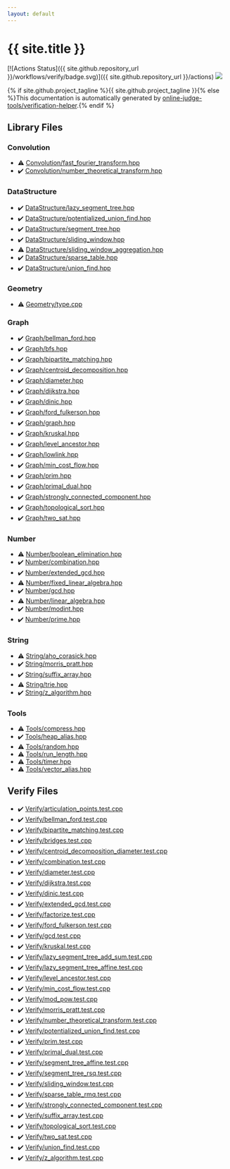 ```yaml
---
layout: default
---
```


<!-- mathjax config similar to math.stackexchange -->
<script type="text/javascript" async
  src="https://cdnjs.cloudflare.com/ajax/libs/mathjax/2.7.5/MathJax.js?config=TeX-MML-AM_CHTML">
</script>
<script type="text/x-mathjax-config">
  MathJax.Hub.Config({
    TeX: { equationNumbers: { autoNumber: "AMS" }},
    tex2jax: {
      inlineMath: [ ['$','$'] ],
      processEscapes: true
    },
    "HTML-CSS": { matchFontHeight: false },
    displayAlign: "left",
    displayIndent: "2em"
  });
</script>

<script type="text/javascript" src="https://cdnjs.cloudflare.com/ajax/libs/jquery/3.4.1/jquery.min.js"></script>
<script src="https://cdn.jsdelivr.net/npm/jquery-balloon-js@1.1.2/jquery.balloon.min.js" integrity="sha256-ZEYs9VrgAeNuPvs15E39OsyOJaIkXEEt10fzxJ20+2I=" crossorigin="anonymous"></script>
<script type="text/javascript" src="assets/js/copy-button.js"></script>
<link rel="stylesheet" href="assets/css/copy-button.css" />


# {{ site.title }}

[![Actions Status]({{ site.github.repository_url }}/workflows/verify/badge.svg)]({{ site.github.repository_url }}/actions)
<a href="{{ site.github.repository_url }}"><img src="https://img.shields.io/github/last-commit/{{ site.github.owner_name }}/{{ site.github.repository_name }}" /></a>

{% if site.github.project_tagline %}{{ site.github.project_tagline }}{% else %}This documentation is automatically generated by <a href="https://github.com/online-judge-tools/verification-helper">online-judge-tools/verification-helper</a>.{% endif %}

## Library Files

<div id="fa0f0ae43fdca46d1d68255409ec0b89"></div>

### Convolution

* :warning: <a href="library/Convolution/fast_fourier_transform.hpp.html">Convolution/fast_fourier_transform.hpp</a>
* :heavy_check_mark: <a href="library/Convolution/number_theoretical_transform.hpp.html">Convolution/number_theoretical_transform.hpp</a>


<div id="5e248f107086635fddcead5bf28943fc"></div>

### DataStructure

* :heavy_check_mark: <a href="library/DataStructure/lazy_segment_tree.hpp.html">DataStructure/lazy_segment_tree.hpp</a>
* :heavy_check_mark: <a href="library/DataStructure/potentialized_union_find.hpp.html">DataStructure/potentialized_union_find.hpp</a>
* :heavy_check_mark: <a href="library/DataStructure/segment_tree.hpp.html">DataStructure/segment_tree.hpp</a>
* :heavy_check_mark: <a href="library/DataStructure/sliding_window.hpp.html">DataStructure/sliding_window.hpp</a>
* :warning: <a href="library/DataStructure/sliding_window_aggregation.hpp.html">DataStructure/sliding_window_aggregation.hpp</a>
* :heavy_check_mark: <a href="library/DataStructure/sparse_table.hpp.html">DataStructure/sparse_table.hpp</a>
* :heavy_check_mark: <a href="library/DataStructure/union_find.hpp.html">DataStructure/union_find.hpp</a>


<div id="d9c6333623e6357515fcbf17be806273"></div>

### Geometry

* :warning: <a href="library/Geometry/type.cpp.html">Geometry/type.cpp</a>


<div id="4cdbd2bafa8193091ba09509cedf94fd"></div>

### Graph

* :heavy_check_mark: <a href="library/Graph/bellman_ford.hpp.html">Graph/bellman_ford.hpp</a>
* :heavy_check_mark: <a href="library/Graph/bfs.hpp.html">Graph/bfs.hpp</a>
* :heavy_check_mark: <a href="library/Graph/bipartite_matching.hpp.html">Graph/bipartite_matching.hpp</a>
* :heavy_check_mark: <a href="library/Graph/centroid_decomposition.hpp.html">Graph/centroid_decomposition.hpp</a>
* :heavy_check_mark: <a href="library/Graph/diameter.hpp.html">Graph/diameter.hpp</a>
* :heavy_check_mark: <a href="library/Graph/dijkstra.hpp.html">Graph/dijkstra.hpp</a>
* :heavy_check_mark: <a href="library/Graph/dinic.hpp.html">Graph/dinic.hpp</a>
* :heavy_check_mark: <a href="library/Graph/ford_fulkerson.hpp.html">Graph/ford_fulkerson.hpp</a>
* :heavy_check_mark: <a href="library/Graph/graph.hpp.html">Graph/graph.hpp</a>
* :heavy_check_mark: <a href="library/Graph/kruskal.hpp.html">Graph/kruskal.hpp</a>
* :heavy_check_mark: <a href="library/Graph/level_ancestor.hpp.html">Graph/level_ancestor.hpp</a>
* :heavy_check_mark: <a href="library/Graph/lowlink.hpp.html">Graph/lowlink.hpp</a>
* :heavy_check_mark: <a href="library/Graph/min_cost_flow.hpp.html">Graph/min_cost_flow.hpp</a>
* :heavy_check_mark: <a href="library/Graph/prim.hpp.html">Graph/prim.hpp</a>
* :heavy_check_mark: <a href="library/Graph/primal_dual.hpp.html">Graph/primal_dual.hpp</a>
* :heavy_check_mark: <a href="library/Graph/strongly_connected_component.hpp.html">Graph/strongly_connected_component.hpp</a>
* :heavy_check_mark: <a href="library/Graph/topological_sort.hpp.html">Graph/topological_sort.hpp</a>
* :heavy_check_mark: <a href="library/Graph/two_sat.hpp.html">Graph/two_sat.hpp</a>


<div id="b2ee912b91d69b435159c7c3f6df7f5f"></div>

### Number

* :warning: <a href="library/Number/boolean_elimination.hpp.html">Number/boolean_elimination.hpp</a>
* :heavy_check_mark: <a href="library/Number/combination.hpp.html">Number/combination.hpp</a>
* :heavy_check_mark: <a href="library/Number/extended_gcd.hpp.html">Number/extended_gcd.hpp</a>
* :warning: <a href="library/Number/fixed_linear_algebra.hpp.html">Number/fixed_linear_algebra.hpp</a>
* :heavy_check_mark: <a href="library/Number/gcd.hpp.html">Number/gcd.hpp</a>
* :warning: <a href="library/Number/linear_algebra.hpp.html">Number/linear_algebra.hpp</a>
* :heavy_check_mark: <a href="library/Number/modint.hpp.html">Number/modint.hpp</a>
* :heavy_check_mark: <a href="library/Number/prime.hpp.html">Number/prime.hpp</a>


<div id="27118326006d3829667a400ad23d5d98"></div>

### String

* :warning: <a href="library/String/aho_corasick.hpp.html">String/aho_corasick.hpp</a>
* :heavy_check_mark: <a href="library/String/morris_pratt.hpp.html">String/morris_pratt.hpp</a>
* :heavy_check_mark: <a href="library/String/suffix_array.hpp.html">String/suffix_array.hpp</a>
* :warning: <a href="library/String/trie.hpp.html">String/trie.hpp</a>
* :heavy_check_mark: <a href="library/String/z_algorithm.hpp.html">String/z_algorithm.hpp</a>


<div id="8625e1de7be14c39b1d14dc03d822497"></div>

### Tools

* :warning: <a href="library/Tools/compress.hpp.html">Tools/compress.hpp</a>
* :heavy_check_mark: <a href="library/Tools/heap_alias.hpp.html">Tools/heap_alias.hpp</a>
* :warning: <a href="library/Tools/random.hpp.html">Tools/random.hpp</a>
* :warning: <a href="library/Tools/run_length.hpp.html">Tools/run_length.hpp</a>
* :warning: <a href="library/Tools/timer.hpp.html">Tools/timer.hpp</a>
* :warning: <a href="library/Tools/vector_alias.hpp.html">Tools/vector_alias.hpp</a>


## Verify Files

* :heavy_check_mark: <a href="verify/Verify/articulation_points.test.cpp.html">Verify/articulation_points.test.cpp</a>
* :heavy_check_mark: <a href="verify/Verify/bellman_ford.test.cpp.html">Verify/bellman_ford.test.cpp</a>
* :heavy_check_mark: <a href="verify/Verify/bipartite_matching.test.cpp.html">Verify/bipartite_matching.test.cpp</a>
* :heavy_check_mark: <a href="verify/Verify/bridges.test.cpp.html">Verify/bridges.test.cpp</a>
* :heavy_check_mark: <a href="verify/Verify/centroid_decomposition_diameter.test.cpp.html">Verify/centroid_decomposition_diameter.test.cpp</a>
* :heavy_check_mark: <a href="verify/Verify/combination.test.cpp.html">Verify/combination.test.cpp</a>
* :heavy_check_mark: <a href="verify/Verify/diameter.test.cpp.html">Verify/diameter.test.cpp</a>
* :heavy_check_mark: <a href="verify/Verify/dijkstra.test.cpp.html">Verify/dijkstra.test.cpp</a>
* :heavy_check_mark: <a href="verify/Verify/dinic.test.cpp.html">Verify/dinic.test.cpp</a>
* :heavy_check_mark: <a href="verify/Verify/extended_gcd.test.cpp.html">Verify/extended_gcd.test.cpp</a>
* :heavy_check_mark: <a href="verify/Verify/factorize.test.cpp.html">Verify/factorize.test.cpp</a>
* :heavy_check_mark: <a href="verify/Verify/ford_fulkerson.test.cpp.html">Verify/ford_fulkerson.test.cpp</a>
* :heavy_check_mark: <a href="verify/Verify/gcd.test.cpp.html">Verify/gcd.test.cpp</a>
* :heavy_check_mark: <a href="verify/Verify/kruskal.test.cpp.html">Verify/kruskal.test.cpp</a>
* :heavy_check_mark: <a href="verify/Verify/lazy_segment_tree_add_sum.test.cpp.html">Verify/lazy_segment_tree_add_sum.test.cpp</a>
* :heavy_check_mark: <a href="verify/Verify/lazy_segment_tree_affine.test.cpp.html">Verify/lazy_segment_tree_affine.test.cpp</a>
* :heavy_check_mark: <a href="verify/Verify/level_ancestor.test.cpp.html">Verify/level_ancestor.test.cpp</a>
* :heavy_check_mark: <a href="verify/Verify/min_cost_flow.test.cpp.html">Verify/min_cost_flow.test.cpp</a>
* :heavy_check_mark: <a href="verify/Verify/mod_pow.test.cpp.html">Verify/mod_pow.test.cpp</a>
* :heavy_check_mark: <a href="verify/Verify/morris_pratt.test.cpp.html">Verify/morris_pratt.test.cpp</a>
* :heavy_check_mark: <a href="verify/Verify/number_theoretical_transform.test.cpp.html">Verify/number_theoretical_transform.test.cpp</a>
* :heavy_check_mark: <a href="verify/Verify/potentialized_union_find.test.cpp.html">Verify/potentialized_union_find.test.cpp</a>
* :heavy_check_mark: <a href="verify/Verify/prim.test.cpp.html">Verify/prim.test.cpp</a>
* :heavy_check_mark: <a href="verify/Verify/primal_dual.test.cpp.html">Verify/primal_dual.test.cpp</a>
* :heavy_check_mark: <a href="verify/Verify/segment_tree_affine.test.cpp.html">Verify/segment_tree_affine.test.cpp</a>
* :heavy_check_mark: <a href="verify/Verify/segment_tree_rsq.test.cpp.html">Verify/segment_tree_rsq.test.cpp</a>
* :heavy_check_mark: <a href="verify/Verify/sliding_window.test.cpp.html">Verify/sliding_window.test.cpp</a>
* :heavy_check_mark: <a href="verify/Verify/sparse_table_rmq.test.cpp.html">Verify/sparse_table_rmq.test.cpp</a>
* :heavy_check_mark: <a href="verify/Verify/strongly_connected_component.test.cpp.html">Verify/strongly_connected_component.test.cpp</a>
* :heavy_check_mark: <a href="verify/Verify/suffix_array.test.cpp.html">Verify/suffix_array.test.cpp</a>
* :heavy_check_mark: <a href="verify/Verify/topological_sort.test.cpp.html">Verify/topological_sort.test.cpp</a>
* :heavy_check_mark: <a href="verify/Verify/two_sat.test.cpp.html">Verify/two_sat.test.cpp</a>
* :heavy_check_mark: <a href="verify/Verify/union_find.test.cpp.html">Verify/union_find.test.cpp</a>
* :heavy_check_mark: <a href="verify/Verify/z_algorithm.test.cpp.html">Verify/z_algorithm.test.cpp</a>


